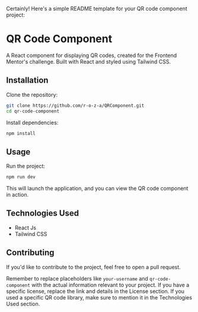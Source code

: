 Certainly! Here's a simple README template for your QR code component project:


# QR Code Component

A React component for displaying QR codes, created for the Frontend Mentor's challenge. Built with React and styled using Tailwind CSS.

## Installation

Clone the repository:

```bash
git clone https://github.com/r-o-z-a/QRComponent.git
cd qr-code-component
```

Install dependencies:

```bash
npm install
```

## Usage

Run the project:

```bash
npm run dev
```

This will launch the application, and you can view the QR code component in action.

## Technologies Used

- React Js
- Tailwind CSS

## Contributing

If you'd like to contribute to the project, feel free to open a pull request.


Remember to replace placeholders like `your-username` and `qr-code-component` with the actual information relevant to your project. If you have a specific license, replace the link and details in the License section. If you used a specific QR code library, make sure to mention it in the Technologies Used section.
